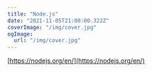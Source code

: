 ```yaml
---
title: "Node.js"
date: "2021-11-05T21:00:00.322Z"
coverImage: "/img/cover.jpg"
ogImage:
  url: "/img/cover.jpg"
---
```


[https://nodejs.org/en/](https://nodejs.org/en/)
